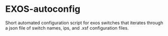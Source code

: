 # EXOS-autoconfig
Short automated configuration script for exos switches that iterates through a json
file of switch names, ips, and .xsf configuration files. 


